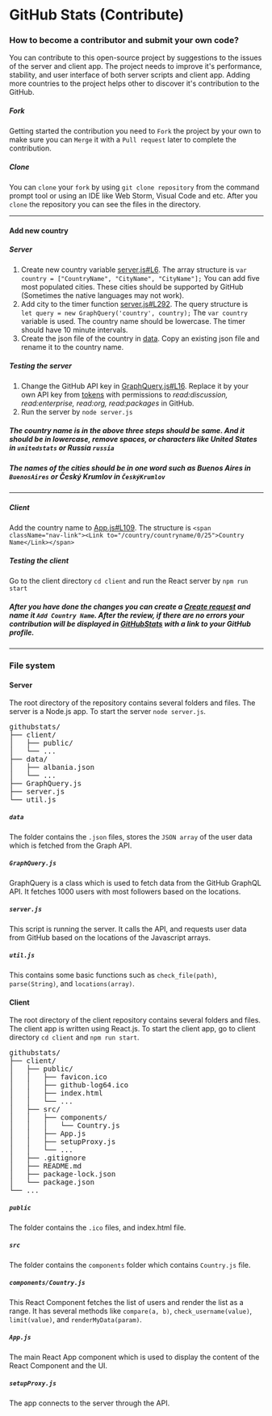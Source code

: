 # GitHub Stats (Contribute)
### How to become a contributor and submit your own code?
You can contribute to this open-source project by suggestions to the issues of the server and client app.
The project needs to improve it's performance, stability, and user interface of both server scripts and client app.
Adding more countries to the project helps other to discover it's contribution to the GitHub.

##### Fork
Getting started the contribution you need to `Fork` the project by your own to make sure you can `Merge` it with a `Pull request`
later to complete the contribution.

##### Clone
You can `clone` your `fork` by using `git clone repository` from the command prompt tool or
using an IDE like Web Storm, Visual Code and etc. After you `clone` the repository you can see the files
in the directory.

---
#### Add new country
##### Server
1. Create new country variable [server.js#L6](https://github.com/gayanvoice/githubstats/blob/ab7bafdc24cef53abd2ec01a7b73a6536172cc65/server.js#L6).
The array structure is `var country = ["CountryName", "CityName", "CityName"];` You can add five most populated cities. These cities should be supported by GitHub (Sometimes the native languages may not work).
2. Add city to the timer function [server.js#L292](https://github.com/gayanvoice/githubstats/blob/ab7bafdc24cef53abd2ec01a7b73a6536172cc65/server.js#L292).
The query structure is ` let query = new GraphQuery('country', country);` The `var country` variable is used. The country name should be lowercase. The timer should have 10 minute intervals.
3. Create the json file of the country in  [data](https://github.com/gayanvoice/githubstats/tree/master/data). Copy an existing json file and rename it to the country name.
##### Testing the server
1. Change the GitHub API key in [GraphQuery.js#L16](https://github.com/gayanvoice/githubstats/blob/ab7bafdc24cef53abd2ec01a7b73a6536172cc65/GraphQuery.js#L16). Replace it by your own API key from
[tokens](https://github.com/settings/tokens) with permissions to _read:discussion, read:enterprise, read:org, read:packages_ in GitHub.
2. Run the server by `node server.js`

##### The country name is in the above three steps should be same. And it should be in lowercase, remove spaces, or characters like United States in `unitedstats` or Russia `russia`
##### The names of the cities should be in one word such as Buenos Aires in `BuenosAires` or Český Krumlov in `ČeskýKrumlov`

---
##### Client
Add the country name to [App.js#L109](https://github.com/gayanvoice/githubstats/blob/a7e8283fdf933717fbef6dfadea754cf47176a98/client/src/App.js#L109). The structure is `<span className="nav-link"><Link to="/country/countryname/0/25">Country Name</Link></span>`

##### Testing the client
Go to the client directory `cd client` and run the React server by `npm run start`

##### After you have done the changes you can create a [Create request](https://github.com/gayanvoice/githubstats/pulls) and name it `Add Country Name`. After the review, if there are no errors your contribution will be displayed in [GitHubStats](http://www.githubstats.com/) with a link to your GitHub profile.

---
### File system
#### Server
The root directory of the repository contains several folders and files. The server is a Node.js app.
To start the server `node server.js`.
<pre>
githubstats/
├── client/
│   ├── public/
│   └── ...
├── data/
│   ├── albania.json
│   └── ...
├── GraphQuery.js
├── server.js
└── util.js
</pre>
##### `data`
The folder contains the `.json` files, stores the  `JSON array` of the user data which is fetched
from the Graph API. 
##### `GraphQuery.js`
GraphQuery is a class which is used to fetch data from the GitHub GraphQL API.
It fetches 1000 users with most followers based on the locations.
##### `server.js`
This script is running the server. It calls the API, and requests user data from GitHub based
on the locations of the Javascript arrays.
##### `util.js`
This contains some basic functions such as `check_file(path)`, `parse(String)`, and `locations(array)`.


#### Client
The root directory of the client repository contains several folders and files.
The client app is written using React.js. To start the client app, go to client directory `cd client` and `npm run start`.
<pre>
githubstats/
├── client/
│   ├── public/
│   │   ├── favicon.ico
│   │   ├── github-log64.ico
│   │   ├── index.html
│   │   └── ...
│   ├── src/
│   │   ├── components/
│   │   │   └── Country.js
│   │   ├── App.js
│   │   ├── setupProxy.js
│   │   └── ...
│   ├── .gitignore
│   ├── README.md
│   ├── package-lock.json
│   └── package.json
└── ...
</pre>
##### `public`
The folder contains the `.ico` files, and index.html file.
##### `src`
The folder contains the `components` folder which contains `Country.js` file.
##### `components/Country.js`
This React Component fetches the list of users and render the list as a range.
It has several methods like `compare(a, b)`, `check_username(value)`, `limit(value)`, and `renderMyData(param)`.
##### `App.js`
The main React App component which is used to display the content of the React Component and the UI.
##### `setupProxy.js`
The app connects to the server through the API.

 


